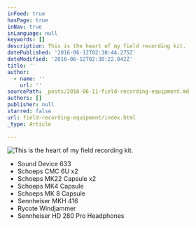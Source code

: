 ```yaml
---
inFeed: true
hasPage: true
inNav: true
inLanguage: null
keywords: []
description: This is the heart of my field recording kit.
datePublished: '2016-06-12T02:30:44.275Z'
dateModified: '2016-06-12T02:30:22.042Z'
title: ''
author:
  - name: ''
    url: ''
sourcePath: _posts/2016-06-11-field-recording-equipment.md
authors: []
publisher: null
starred: false
url: field-recording-equipment/index.html
_type: Article

---
```

![This is the heart of my field recording kit.](https://s3-us-west-2.amazonaws.com/the-grid-img/p/1d65897cf2029ad453ec821f3f4001578541b975.jpg)

* Sound Device 633
* Schoeps CMC 6U x2
* Schoeps MK22 Capsule x2
* Schoeps MK4 Capsule
* Schoeps MK 8 Capsule
* Sennheiser MKH 416
* Rycote Windjammer
* Sennheiser HD 280 Pro Headphones
